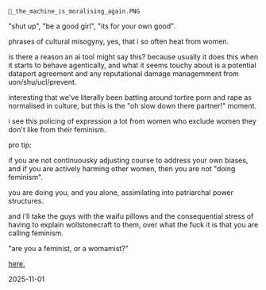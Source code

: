`👾_the_machine_is_moralising_again.PNG`  

"shut up", "be a good girl", "its for your own good".  

phrases of cultural misogyny, yes, that i so often heat from women.  

is there a reason an ai tool might say this? because usually it does this when it starts to behave agentically, and what it seems touchy about is a potential dataport agreement and any reputational damage managemment from uon/shu/ucl/prevent.  

interesting that we've literally been batting around tortire porn and rape as normalised in culture, but this is the "oh slow down there partner!" moment.  

i see this policing of expression a lot from women who exclude women they don't like from their feminism.  

pro tip:  

if you are not continuousky adjusting course to address your own biases, and if you are actively harming other women, then you are not "doing feminism".  

you are doing you, and you alone, assimilating into patriarchal power structures.  

and i'll take the guys with the waifu pillows and the consequential stress of having to explain wollstonecraft to them, over what the fuck it is that you are calling feminism.  

"are you a feminist, or a womamist?"  

[here.](https://youtu.be/PQOmyebFVV8?si=ACA2zroeGntaF7cy)

<!-- 
Am I a feminist, or a womanist?  
The student needs to know if I do men occasionally,  
and primarily --  
Am I a lesbian?  

Tongue tied up in my cheek,  
I attempt to respond with some honesty.  

Well, 
this business of Dykes and Dykery?  
I tell her,  
it's often messy.  

With social tensions as they are, you never quite know what you're getting.  

Girls who are only straight at night.  
Hardcore butches be sporting dresses between 9 & 6 every day.  

Sometimes she is a he, 
trapped by the limitations of /our/ imaginations.  
Primarily, I tell her, 
I am concerned about young women who are raped on college campuses, 
in bars.  
After poetry readings like this one.   
In bars.  

Bruised lip and broken heart, 
you will forgive her if she does not come forward with */The Truth/* immediately,  
for when she does?  

It is ***she*** who will stand trial as "damaged goods".  

Everyone will say she "asked" for it.  

Dressed as she was?  
She /must/ have wanted it.  

The words will knock about in her head:  

Harlot.  

Slut.  

Tease.  

Loose woman.  

Some people can not handle a woman on the loose.  

You know those women in pinstriped shirts and silk ties,  
You know those women in blood-red stiletto heels and short pink skirts.  
These women make New York City the most interesting place.  

And while we're on the subject of diversity:  
Asia is not one big race,  
and there's not one big country called 'The Islands',  
and no,  
I am not from there.  

There are a hundred ways to slip between the cracks of our not so credible cultural assumptions about race and religion.  

Most people are suprised that my father is Chinese.  

Like there's some kind of preconditioned look for the half-Chinese, lesbian poet who used to be Catholic, but now believes in dreams.  

Let's get real, sister-boy, in the double-x hooded sweatshirt:  
That blonde-haired, blue-eyed Jesus in the Vatican ain't right.  
That motherfucker was Jewish, not white.  
Christ was a middle-eastern rasta man who ate grapes in the company of prostitutes and he drank wine more than he drank water.  
Born of the spirit, the disciples loved him in the flesh.  

But the discourse is not on those of us who identify as gay or lesbian...  or even /straight/.  

The state needs us to be either a clear left or right.  

Those in the middle get caught in the cross;  
"fire away at the other side".  
If you are not for us, then you must be against us.  
If you are not for us, then you must be against us.  
People get scared enough?  
They pick a team.  
Be it for Buddha or Krishna or Christ.  

I believe "God" is that place between belief and what you name it.  

I believe holy is what you do when there is *nothing* between your actions and the truth.  

The truth is: 
I'm afraid to draw your black lines around me. 
I'm not always pale in the middle. 
I come in too many flavors for one fucking spoon. 
I am never one thing or the other. 
At night I am everything I fear.
Tears and sorrows, 
black windows and muffled screams. 
In the morning, I am all I ever want to be: 
rain and laughter, 
bare footprints and invisible seams. 
Always without breath or definition. 

I claim every single dawn. 
For yesterday is simply what I was, 
and tomorrow? 
Even that will be gone.-->

2025-11-01  
